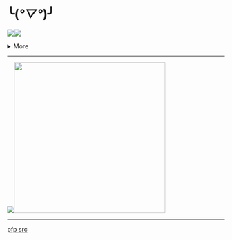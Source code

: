 # ╰(*°▽°*)╯

<img src="https://media1.tenor.com/m/G2orKp98rJMAAAAd/alya.gif"/><img src="https://media4.giphy.com/media/v1.Y2lkPTc5MGI3NjExd3hjZW1yZWFiaWY5OW53dWd2NWoxYXJmMXM5MGRpZmFreTZibWM1ciZlcD12MV9pbnRlcm5hbF9naWZfYnlfaWQmY3Q9Zw/1SxGghiHM33vJfCTf9/giphy.gif"/>

<details>
  <summary>More</summary>
<img src="https://c.tenor.com/Xfxjc2uL738AAAAd/tenor.gif" />

<img src="https://media1.tenor.com/m/ZniR4XjAeM4AAAAd/creepy-mary.gif"/><!--img src="https://media1.tenor.com/m/qs5pVKHIyTUAAAAd/kakashi-hatake-kakashi.gif" /-->

<img src="https://media1.tenor.com/m/F0cNCW-iFIYAAAAd/future-diary.gif"/><img src="https://media.tenor.com/EhXA2CCJ-QUAAAAj/furina.gif"/>
</details>

---
<img src="https://github-readme-stats-arabasta.vercel.app/api/top-langs/?username=arabasta&layout=donut&theme=dark"/><img src="https://github-readme-stats-arabasta.vercel.app/api?username=arabasta&hide=stars,issues&hide_rank=true&theme=dark" width="350"/>


---
[pfp src](https://www.deviantart.com/ghostskull01z/art/Nero-Black-Clover-928404413)
